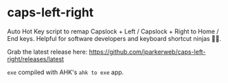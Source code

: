# caps-left-right
Auto Hot Key script to remap Capslock + Left / Capslock + Right to Home / End keys.
Helpful for software developers and keyboard shortcut ninjas 🐱‍👤.

Grab the latest release here:
https://github.com/jparkerweb/caps-left-right/releases/latest

`exe` compiled with AHK's `ahk to exe` app.